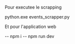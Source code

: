 Pour executee le scrapping 

python.exe events_scrapper.py

Et pour l'application web 

--  npm i
--  npm run dev 
